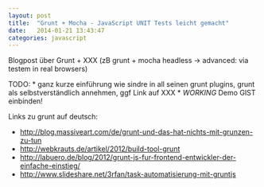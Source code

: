```yaml
---
layout: post
title:  "Grunt + Mocha - JavaScript UNIT Tests leicht gemacht"
date:   2014-01-21 13:43:47
categories: javascript
---
```


Blogpost über Grunt + XXX (zB grunt + mocha headless -> advanced: via testem in real browsers)

TODO:
    * ganz kurze einführung wie sindre in all seinen grunt plugins,
      grunt als selbstverständlich annehmen, ggf Link auf XXX
    * *WORKING* Demo GIST einbinden!

Links zu grunt auf deutsch:

* http://blog.massiveart.com/de/grunt-und-das-hat-nichts-mit-grunzen-zu-tun
* http://webkrauts.de/artikel/2012/build-tool-grunt
* http://labuero.de/blog/2012/grunt-js-fur-frontend-entwickler-der-einfache-einstieg/
* http://www.slideshare.net/3rfan/task-automatisierung-mit-gruntjs
